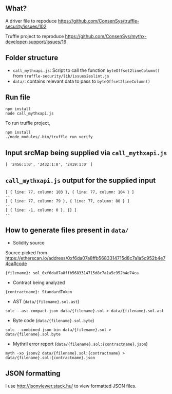 ## What?
A driver file to repoduce https://github.com/ConsenSys/truffle-security/issues/102

Truffle project to reproduce https://github.com/ConsenSys/mythx-developer-support/issues/16

## Folder structure
- `call_mythxapi.js`: Script to call the function `byteOffset2lineColumn()` from `truffle-security/lib/issues2eslint.js`
- `data/`: contains relevant data to pass to `byteOffset2lineColumn()`


## Run file
```
npm install
node call_mythxapi.js
```

To run truffle project, 
```
npm install
./node_modules/.bin/truffle run verify
```

## Input srcMap being supplied via `call_mythxapi.js`
`[ '2456:1:0', '2432:1:0', '2419:1:0' ]`

##  `call_mythxapi.js` output for the supplied input
```
[ { line: 77, column: 103 }, { line: 77, column: 104 } ]
--
[ { line: 77, column: 79 }, { line: 77, column: 80 } ]
--
[ { line: -1, column: 0 }, {} ]
--
```

## How to generate files present in `data/`
- Solidity source

Source picked from https://etherscan.io/address/0xf6da07a8ffb5683314715d8c7a1a5c952b4e74ca#code

`{filename}: sol_0xf6da07a8ffb5683314715d8c7a1a5c952b4e74ca`

- Contract being analyzed

`{contractname}: StandardToken`

- AST (`data/{filename}.sol.ast`)

`solc --ast-compact-json data/{filename}.sol > data/{filename}.sol.ast`

- Byte code (`data/{filename}.sol.byte`)

`solc --combined-json bin data/{filename}.sol > data/{filename}.sol.byte`

- Mythril error report (`data/{filename}.sol:{contractname}.json`)

`myth -xo jsonv2 data/{filename}.sol:{contractname} > data/{filename}.sol:{contractname}.json`

## JSON formatting
I use http://jsonviewer.stack.hu/ to view formatted JSON files.

